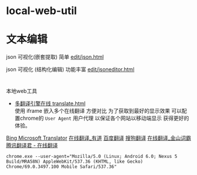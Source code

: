 # local-web-util


# 文本编辑

json 可视化(嵌套提取) 简单 [edit/json.html](edit/json.html)

json 可视化 (结构化编辑) 功能丰富 [edit/jsoneditor.html](edit/jsoneditor.html)



# 
本地web工具


- [多翻译引擎在线 translate.html](translate.html)  
 使用 iframe 嵌入多个在线翻译 方便对比 为了获取到最好的显示效果 可以配置chrome的 `User Agent` 用户代理 以保证各个网站以移动端显示 获得更好的体验。

[Bing Microsoft Translator](https://cn.bing.com/translator/)
[在线翻译_有道](http://fanyi.youdao.com/)
[百度翻译](https://fanyi.baidu.com/)
[搜狗翻译](https://fanyi.sogou.com/)
[在线翻译_金山词霸](http://www.iciba.com/)
[腾讯翻译君 - 在线翻译](https://fanyi.qq.com/)

    chrome.exe --user-agent="Mozilla/5.0 (Linux; Android 6.0; Nexus 5 Build/MRA58N) AppleWebKit/537.36 (KHTML, like Gecko) Chrome/69.0.3497.100 Mobile Safari/537.36"


